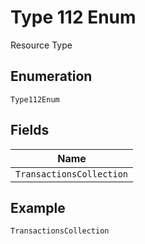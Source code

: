 
# Type 112 Enum

Resource Type

## Enumeration

`Type112Enum`

## Fields

| Name |
|  --- |
| `TransactionsCollection` |

## Example

```
TransactionsCollection
```

